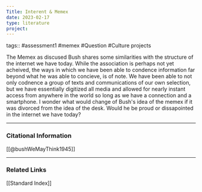 ```yaml
---
Title: Interent & Memex
date: 2023-02-17
type: literature
project:
---
```

tags:: #assessment1 #memex #Question #Culture 
projects 


The Memex as discused Bush shares some similarities with the structure of the internet we have today. While the association is perhaps not yet acheived, the ways in which we have been able to condence information far beyond what he was able to concieve, is of note. We have been able to not only codnence a group of texts and communications of our own selection, but we have essentially digitized all media and allowed for nearly instant access from anywhere in the world so long as we have a connection and a smartphone. I wonder what would change of Bush's idea of the memex if it was divorced from the idea of the desk. Would he be proud or dissapointed in the internet we have today? 

---
### Citational Information

[[@bushWeMayThink1945]]

---

### Related Links
[[Standard Index]]